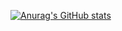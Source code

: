[![Anurag's GitHub stats](https://github-readme-stats.vercel.app/api?username=LukePasax&theme=vision-friendly-dark)]()
